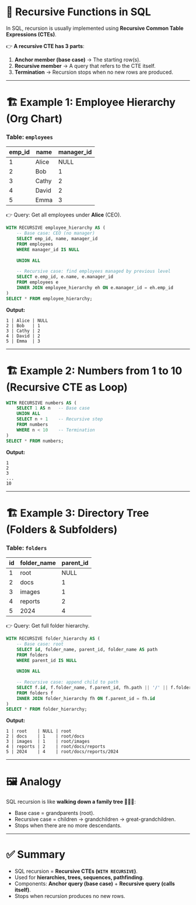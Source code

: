 # 🔄 **Recursive Functions in SQL**

In SQL, recursion is usually implemented using **Recursive Common Table Expressions (CTEs)**.

👉 **A recursive CTE has 3 parts**:

1. **Anchor member (base case)** → The starting row(s).
2. **Recursive member** → A query that refers to the CTE itself.
3. **Termination** → Recursion stops when no new rows are produced.

---

# 🏗️ Example 1: Employee Hierarchy (Org Chart)

### Table: `employees`

| emp\_id | name  | manager\_id |
| ------- | ----- | ----------- |
| 1       | Alice | NULL        |
| 2       | Bob   | 1           |
| 3       | Cathy | 2           |
| 4       | David | 2           |
| 5       | Emma  | 3           |

👉 Query: Get all employees under **Alice** (CEO).

```sql
WITH RECURSIVE employee_hierarchy AS (
    -- Base case: CEO (no manager)
    SELECT emp_id, name, manager_id
    FROM employees
    WHERE manager_id IS NULL
    
    UNION ALL
    
    -- Recursive case: find employees managed by previous level
    SELECT e.emp_id, e.name, e.manager_id
    FROM employees e
    INNER JOIN employee_hierarchy eh ON e.manager_id = eh.emp_id
)
SELECT * FROM employee_hierarchy;
```

**Output:**

```
1 | Alice | NULL
2 | Bob   | 1
3 | Cathy | 2
4 | David | 2
5 | Emma  | 3
```

---

# 🏗️ Example 2: Numbers from 1 to 10 (Recursive CTE as Loop)

```sql
WITH RECURSIVE numbers AS (
    SELECT 1 AS n   -- Base case
    UNION ALL
    SELECT n + 1    -- Recursive step
    FROM numbers
    WHERE n < 10    -- Termination
)
SELECT * FROM numbers;
```

**Output:**

```
1
2
3
...
10
```

---

# 🏗️ Example 3: Directory Tree (Folders & Subfolders)

### Table: `folders`

| id | folder\_name | parent\_id |
| -- | ------------ | ---------- |
| 1  | root         | NULL       |
| 2  | docs         | 1          |
| 3  | images       | 1          |
| 4  | reports      | 2          |
| 5  | 2024         | 4          |

👉 Query: Get full folder hierarchy.

```sql
WITH RECURSIVE folder_hierarchy AS (
    -- Base case: root
    SELECT id, folder_name, parent_id, folder_name AS path
    FROM folders
    WHERE parent_id IS NULL
    
    UNION ALL
    
    -- Recursive case: append child to path
    SELECT f.id, f.folder_name, f.parent_id, fh.path || '/' || f.folder_name
    FROM folders f
    INNER JOIN folder_hierarchy fh ON f.parent_id = fh.id
)
SELECT * FROM folder_hierarchy;
```

**Output:**

```
1 | root    | NULL | root
2 | docs    | 1    | root/docs
3 | images  | 1    | root/images
4 | reports | 2    | root/docs/reports
5 | 2024    | 4    | root/docs/reports/2024
```

---

# 🖼️ Analogy

SQL recursion is like **walking down a family tree 👨‍👩‍👧**:

* Base case = grandparents (root).
* Recursive case = children → grandchildren → great-grandchildren.
* Stops when there are no more descendants.

---

# ✅ Summary

* SQL recursion = **Recursive CTEs (`WITH RECURSIVE`)**.
* Used for **hierarchies, trees, sequences, pathfinding**.
* Components: **Anchor query (base case)** + **Recursive query (calls itself)**.
* Stops when recursion produces no new rows.
